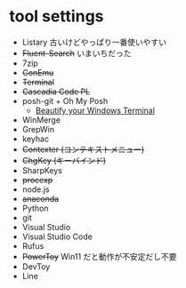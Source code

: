# tool settings
- Listary 古いけどやっぱり一番使いやすい
- ~~Fluent-Search~~ いまいちだった
- 7zip
- ~~ConEmu~~
- ~~Terminal~~
- ~~Cascadia Code PL~~
- posh-git + Oh My Posh
  - [Beautify your Windows Terminal](https://dev.to/anupa/beautify-your-windows-terminal-1la8)   
- WinMerge
- GrepWin
- keyhac
- ~~Contexter (コンテキストメニュー)~~ 
- ~~ChgKey (キーバインド)~~
- SharpKeys
- ~~procexp~~
- node.js
- ~~anaconda~~
- Python
- git
- Visual Studio
- Visual Studio Code
- Rufus
- ~~PowerToy~~ Win11 だと動作が不安定だし不要
- DevToy
- Line
